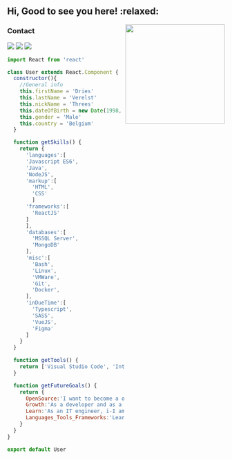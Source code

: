 <h2>Hi, Good to see you here! :relaxed:</h2>
<img align='right' src="https://media.giphy.com/media/yYSSBtDgbbRzq/giphy.gif" width="230" />

<h3>Contact</h3>
<img src="https://img.shields.io/twitter/follow/_Droes_?style=social"/>
<img src="https://img.shields.io/badge/-thaianebraga-blue?style=flat-square&logo=Linkedin&logoColor=white&link=https://www.linkedin.com/in/dries-verelst/"/>
<img src="https://img.shields.io/github/followers/threes-was-taken?label=follow&style=social"/>

```javascript
import React from 'react'

class User extends React.Component {
  constructor(){
    //General info
    this.firstName = 'Dries'
    this.lastName = 'Verelst'
    this.nickName = 'Threes'
    this.dateOfBirth = new Date(1998, 6, 18) // JS counts months 0-based (0 being Jan, 11 being Dec)
    this.gender = 'Male'
    this.country = 'Belgium'
  }

  function getSkills() {
    return {
      'languages':[
      'Javascript ES6',
      'Java',
      'NodeJS',
      'markup':[
        'HTML',
        'CSS'    
        ]
      'frameworks':[
        'ReactJS'
      ]
      ],
      'databases':[
        'MSSQL Server',
        'MongoDB'
      ],
      'misc':[
        'Bash',
        'Linux',
        'VMWare',
        'Git',
        'Docker',
      ],
      'inDueTime':[
        'Typescript',
        'SASS',
        'VueJS',
        'Figma'
      ]
    }
  }

  function getTools() {
    return ['Visual Studio Code', 'IntelliJ IDEA', 'GitKraken']
  }

  function getFutureGoals() {
    return {
      OpenSource:'I want to become a open sourcerer in my free time',
      Growth:'As a developer and as a human',
      Learn:'As an IT engineer, i-I am an eternal student',
      Languages_Tools_Frameworks:'Learn Typescript, SASS, VueJS and Figma'
    }
  }
}

export default User
```
